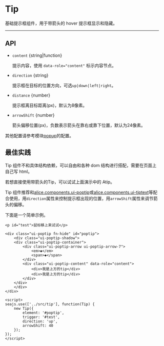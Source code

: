 
# Tip

基础提示框组件，用于带箭头的 hover 提示框显示和隐藏。

---

## API

* `content` {string|function}

    提示内容，使用 `data-role="content"` 标示内容节点。

* `direction` {string}

    提示框在目标的位置方向，可选`up|down|left|right`。

* `distance` {number}

    提示框离目标距离(px)，默认为8像素。


* `arrowShift` {number}

    箭头偏移位置(px)，负数表示箭头在靠右或靠下位置，默认为24像素。

其他配置请参考模块[popup](../popup/)的配置。


## 最佳实践

Tip 组件不和具体结构依赖，可以自由和各种 dom 结构进行搭配，需要在页面上自己写 html。

若想直接使用带箭头的Tip，可以试试上面演示中的 Atip。

Tip 组件推荐和[alice.components.ui-poptip](http://arale.alipay.im/projects/4ee06eabb5f7002877019198)或[alice.components.ui-tiptext](http://arale.alipay.im/projects/4ffbc0e6f137f3a16a23b1c9)等配合使用，用`direction`属性来控制提示框出现的位置，用`arrowShift`属性来调节箭头的偏移。

下面是一个简单示例。

```
<p id="test">鼠标移上来试试</p>

<div class="ui-poptip fn-hide" id="poptip">
    <div class="ui-poptip-shadow">
    <div class="ui-poptip-container">
        <div class="ui-poptip-arrow ui-poptip-arrow-7">
            <em>◆</em>
            <span>◆</span>
        </div>                  
        <div class="ui-poptip-content" data-role="content">
            <div>我是上方的tip</div>
            <div>我是上方的tip</div>            
        </div>
    </div>
    </div>
</div>

<script>
seajs.use(['../src/tip'], function(Tip) {
    new Tip({
        element: '#poptip',    
        trigger: '#test',
        direction: 'up',
        arrowShift: 40
    });
});
</script>
```

